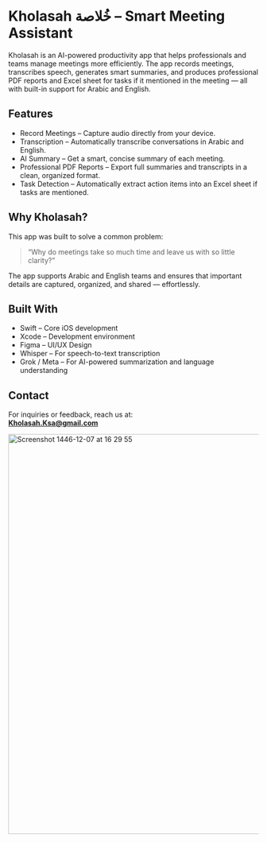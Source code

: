 


# Kholasah خُلاصة – Smart Meeting Assistant

Kholasah is an AI-powered productivity app that helps professionals and teams manage meetings more efficiently. The app records meetings, transcribes speech, generates smart summaries, and produces professional PDF reports and Excel sheet for tasks if it mentioned in the meeting — all with built-in support for Arabic and English.

## Features

- Record Meetings – Capture audio directly from your device.
- Transcription – Automatically transcribe conversations in Arabic and English.
- AI Summary – Get a smart, concise summary of each meeting.
- Professional PDF Reports – Export full summaries and transcripts in a clean, organized format.
- Task Detection – Automatically extract action items into an Excel sheet if tasks are mentioned.

## Why Kholasah?

This app was built to solve a common problem:  
> “Why do meetings take so much time and leave us with so little clarity?”


The app supports Arabic and English teams and ensures that important details are captured, organized, and shared — effortlessly.


## Built With

- Swift – Core iOS development  
- Xcode – Development environment  
- Figma – UI/UX Design  
- Whisper – For speech-to-text transcription  
- Grok / Meta – For AI-powered summarization and language understanding



## Contact

For inquiries or feedback, reach us at:  
**Kholasah.Ksa@gmail.com**

<img width="805" alt="Screenshot 1446-12-07 at 16 29 55" src="https://github.com/user-attachments/assets/ee573375-84fd-40aa-a4e6-d169befb2403" />

